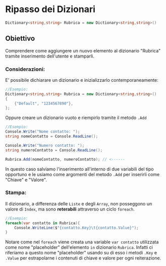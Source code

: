 # Ripasso dei Dizionari
```csharp
Dictionary<string,string> Rubrica = new Dictionary<string,string>()
```

## Obiettivo
Comprendere come aggiungere un nuovo elemento al dizionario "Rubrica" tramite inserimento dell'utente e stamparli.

### Considerazioni:
E' possibile dichiarare un dizionario e inizializzarlo contemporaneamente:

```csharp
//Esempio:
Dictionary<string,string> Rubrica = new Dictionary<string,string>()
{
    {"Default", "1234567890"},
};
```
Oppure creare un dizionario vuoto e riempirlo tramite il metodo `.Add`

```csharp
//Esempio:
Console.Write("Nome contatto: ");
string nomeContatto = Console.ReadLine();

Console.Write("Numero contatto: ");
string numeroContatto = Console.ReadLine();

Rubrica.Add(nomeContatto, numeroContatto); // <------
```
In questo caso salviamo l'inserimento all'interno di due variabili del tipo opportuno e le usiamo come argomenti del metodo `.Add` per inserirli come "Chiave" e "Valore".


### Stampa:
Il dizionario, a differenza delle `Liste` e degli `Array`, non posseggono un valore di `Index`, ma sono **reterabili** attraverso un ciclo `foreach`.

```csharp
//Esempio:
foreach(var contatto in Rubrica){
    Console.WriteLine($"{contatto.Key}\t{contatto.Value}");
}
```

Notare come nel `foreach` viene creata una variable `var contatto` utilizzata come nome "placeholder" dell'elemento `in` dizionario `Rubrica`. Infatti ci riferiamo a questo nome "placeholder" usando su di esso i metodi `.Key` e `.Value` per estrapolarne i contenuti di chiave e valore per ogni reiterazione.